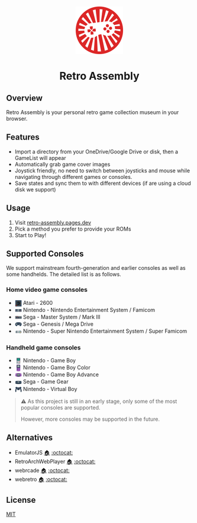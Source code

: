 <p align="center">
  <img src="docs/images/logo-512.png" alt="logo" width="128" height="128">
</p>

<h1 align="center">Retro Assembly</h1>

## Overview
Retro Assembly is your personal retro game collection museum in your browser.

## Features
+ Import a directory from your OneDrive/Google Drive or disk, then a GameList will appear
+ Automatically grab game cover images
+ Joystick friendly, no need to switch between joysticks and mouse while navigating through different games or consoles.
+ Save states and sync them to with different devices (if are using a cloud disk we support)

## Usage
1. Visit [retro-assembly.pages.dev](https://retro-assembly.pages.dev)
2. Pick a method you prefer to provide your ROMs
3. Start to Play!

## Supported Consoles
We support mainstream fourth-generation and earlier consoles as well as some handhelds. The detailed list is as follows.

### Home video game consoles
+ <img width="18" align="center" src="docs/consoles/Atari - 2600.png" /> Atari - 2600
+ <img width="18" align="center" src="docs/consoles/Nintendo - Nintendo Entertainment System.png" /> Nintendo - Nintendo Entertainment System / Famicom
+ <img width="18" align="center" src="docs/consoles/Sega - Master System - Mark III.png" /> Sega - Master System / Mark III
+ <img width="18" align="center" src="docs/consoles/Sega - Mega Drive - Genesis.png" /> Sega - Genesis / Mega Drive
+ <img width="18" align="center" src="docs/consoles/Nintendo - Super Nintendo Entertainment System.png" /> Nintendo - Super Nintendo Entertainment System / Super Famicom
### Handheld game consoles
+ <img width="18" align="center" src="docs/consoles/Nintendo - Game Boy.png" /> Nintendo - Game Boy
+ <img width="18" align="center" src="docs/consoles/Nintendo - Game Boy Color.png" /> Nintendo - Game Boy Color
+ <img width="18" align="center" src="docs/consoles/Nintendo - Game Boy Advance.png" /> Nintendo - Game Boy Advance
+ <img width="18" align="center" src="docs/consoles/Sega - Game Gear.png" /> Sega - Game Gear
+ <img width="18" align="center" src="docs/consoles/Nintendo - Virtual Boy.png" /> Nintendo - Virtual Boy


> ⚠️ As this project is still in an early stage, only some of the most popular consoles are supported.
>
> However, more consoles may be supported in the future.

## Alternatives
+ EmulatorJS [🏠](https://emulatorjs.org) [:octocat:](https://github.com/EmulatorJS/EmulatorJS)
+ RetroArchWebPlayer [🏠](https://web.libretro.com) [:octocat:](https://github.com/libretro/RetroArch/blob/master/pkg/emscripten/README.md)
+ webrcade [🏠](https://www.webrcade.com) [:octocat:](https://github.com/webrcade/webrcade)
+ webretro [🏠](https://binbashbanana.github.io/webretro/) [:octocat:](https://github.com/BinBashBanana/webretro)

## License
[MIT](license)
